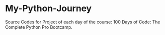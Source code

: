 # My-Python-Journey
Source Codes for Project of each day of the course: 100 Days of Code: The Complete Python Pro Bootcamp.

